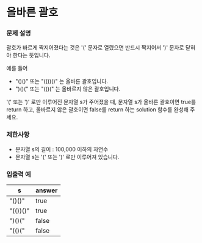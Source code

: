# 올바른 괄호

### 문제 설명

괄호가 바르게 짝지어졌다는 것은 '(' 문자로 열렸으면 반드시 짝지어서 ')' 문자로 닫혀야 한다는 뜻입니다.

예를 들어

- "()()" 또는 "(())()" 는 올바른 괄호입니다.
- ")()(" 또는 "(()(" 는 올바르지 않은 괄호입니다.

'(' 또는 ')' 로만 이루어진 문자열 s가 주어졌을 때, 문자열 s가 올바른 괄호이면 true를 return 하고, 올바르지 않은 괄호이면 false를 return 하는 solution 함수를 완성해 주세요.

### 제한사항

- 문자열 s의 길이 : 100,000 이하의 자연수
- 문자열 s는 '(' 또는 ')' 로만 이루어져 있습니다.

### 입출력 예

| s        | answer |
| -------- | ------ |
| "()()"   | true   |
| "(())()" | true   |
| ")()("   | false  |
| "(()("   | false  |
